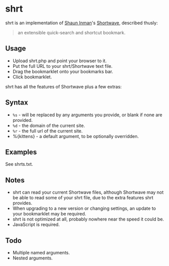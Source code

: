 # shrt
shrt is an implementation of [Shaun Inman](http://shauninman.com/)'s [Shortwave](http://shortwaveapp.com/), described thusly:

> an extensible quick-search and shortcut bookmark.


## Usage
* Upload shrt.php and point your browser to it.  
* Put the full URL to your shrt/Shortwave text file.
* Drag the bookmarklet onto your bookmarks bar.
* Click bookmarklet.

shrt has all the features of Shortwave plus a few extras:


## Syntax
* `%s` - will be replaced by any arguments you provide, or blank if none are provided.
* `%d` - the domain of the current site.
* `%r` - the full url of the current site.
* %{kittens} - a default argument, to be optionally overridden.


## Examples
See shrts.txt.

## Notes
* shrt can read your current Shortwave files, although Shortwave may not be able to read some of your shrt file, due to the extra features shrt provides.
* When upgrading to a new version or changing settings, an update to your bookmarklet may be required.
* shrt is not optimized at all, probably nowhere near the speed it could be.
* JavaScript is required.


## Todo
* Multiple named arguments.
* Nested arguments.